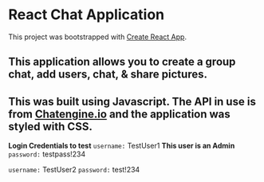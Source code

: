 # React Chat Application

This project was bootstrapped with [Create React App](https://github.com/facebook/create-react-app).

## This application allows you to create a group chat, add users, chat, & share pictures. 

## This was built using Javascript. The API in use is from [Chatengine.io](chatengine.io) and the application was styled with CSS. 

**Login Credentials to test**
`username:` TestUser1 **This user is an Admin**
`password:` testpass!234

`username:` TestUser2
`password:` test!234
